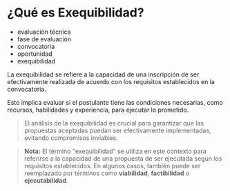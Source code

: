 # ¿Qué es Exequibilidad?

- evaluación técnica
- fase de evaluación
- convocatoria
- oportunidad
- exequibilidad

La exequibilidad se refiere a la capacidad de una inscripción de ser efectivamente realizada de acuerdo con los requisitos establecidos en la convocatoria.

Esto implica evaluar si el postulante tiene las condiciones necesarias, como recursos, habilidades y experiencia, para ejecutar lo prometido.

> El análisis de la exequibilidad es crucial para garantizar que las propuestas aceptadas puedan ser efectivamente implementadas, evitando compromisos inviables.

> **Nota:** El término "exequibilidad" se utiliza en este contexto para referirse a la capacidad de una propuesta de ser ejecutada según los requisitos establecidos. En algunos casos, también puede ser reemplazado por términos como **viabilidad**, **factibilidad** o **ejecutabilidad**.